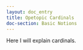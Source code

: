 ```yaml
---
layout: doc_entry
title: Opetopic Cardinals
doc-section: Basic Notions
---
```


Here I will explain cardinals.
